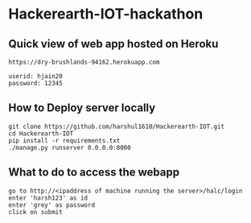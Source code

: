 # Hackerearth-IOT-hackathon

## Quick view of web app hosted on Heroku
```
https://dry-brushlands-94162.herokuapp.com

userid: hjain20
password: 12345
```

## How to Deploy server locally
```
git clone https://github.com/harshul1610/Hackerearth-IOT.git
cd Hackerearth-IOT
pip install -r requirements.txt
./manage.py runserver 0.0.0.0:8000
```

## What to do to access the webapp
```
go to http://<ipaddress of machine running the server>/halc/login
enter 'harsh123' as id
enter 'grey' as password
click on submit
```
